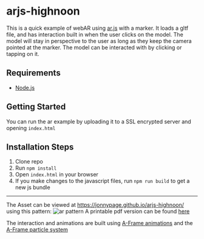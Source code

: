 # arjs-highnoon

This is a quick example of webAR using [ar.js](https://ar-js-org.github.io/AR.js/) with a marker. It loads a gltf file, and has interaction built in when the user clicks on the model. The model will stay in perspective to the user as long as they keep the camera pointed at the marker. The model can be interacted with by clicking or tapping on it.

## Requirements

- [Node.js](http://nodejs.org/)

## Getting Started

You can run the ar example by uploading it to a SSL encrypted server and opening `index.html`

## Installation Steps

1. Clone repo
2. Run `npm install`
3. Open `index.html` in your browser
4. If you make changes to the javascript files, run `npm run build` to get a new js bundle

---

The Asset can be viewed at https://jonnypage.github.io/arjs-highnoon/ using this pattern:
![ar pattern](https://jonnypage.github.io/arjs-highnoon/src/patterns/pattern-01.png)
A printable pdf version can be found [here](https://github.com/jonnypage/arjs-highnoon/blob/main/src/patterns/pattern-01-printable.pdf)

The interaction and animations are built using [A-Frame animations](https://github.com/aframevr/aframe) and the [A-Frame particle system](https://github.com/IdeaSpaceVR/aframe-particle-system-component)
